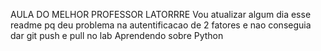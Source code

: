 AULA DO MELHOR PROFESSOR LATORRRE
Vou atualizar algum dia esse readme pq deu problema na autentificacao de 2 fatores e nao conseguia dar git push e pull no lab 
Aprendendo sobre Python
